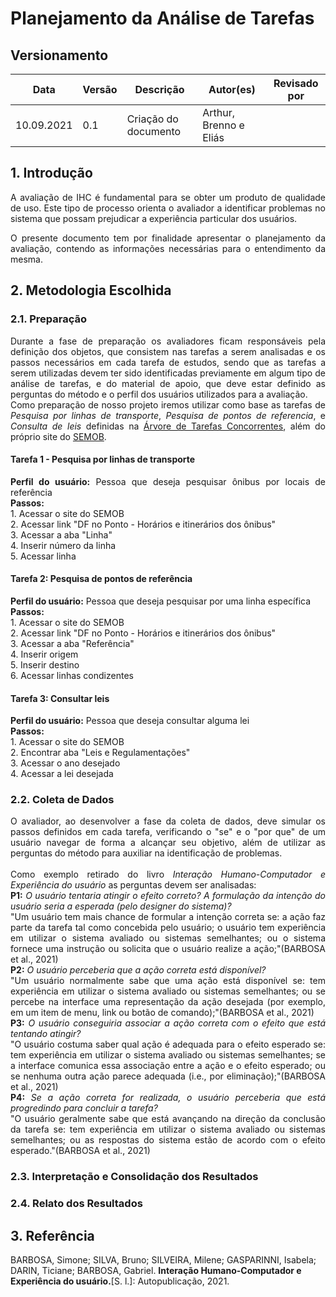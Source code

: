 # Planejamento da Análise de Tarefas

## Versionamento

Data | Versão | Descrição | Autor(es) | Revisado por
---|---|---|---|---
10.09.2021 | 0.1 | Criação do documento | Arthur, Brenno e Eliás | 

## 1. Introdução
<div style="text-align: justify">A avaliação de IHC é fundamental para se obter um produto de qualidade de uso. Este tipo de processo orienta o avaliador a identificar problemas no sistema que possam prejudicar a experiência particular dos usuários.

O presente documento tem por finalidade apresentar o planejamento da avaliação, contendo as informações necessárias para o entendimento da mesma.
</div>

## 2. Metodologia Escolhida


### 2.1. Preparação
<div style="text-align: justify">Durante a fase de preparação os avaliadores ficam responsáveis pela definição dos objetos, que consistem nas tarefas a serem analisadas e os passos necessários em cada tarefa de estudos, sendo que as tarefas a serem utilizadas devem ter sido identificadas previamente em algum tipo de análise de tarefas, e do material de apoio, que deve estar definido as perguntas do método e o perfil dos usuários utilizados para a avaliação.</div> 
<div style="text-align: justify">Como preparação de nosso projeto iremos utilizar como base as tarefas de <i>Pesquisa por linhas de transporte</i>, <i>Pesquisa de pontos de referencia</i>, e <i>Consulta de leis</i> definidas na <a href="https://interacao-humano-computador.github.io/2021.1-Semob-DF/#/pages/analiseDeTarefa">Árvore de Tarefas Concorrentes</a>, além do próprio site do <a href="https://semob.df.gov.br/">SEMOB</a>.</div>

#### Tarefa 1 - Pesquisa por linhas de transporte
<div style="text-align: justify"><b>Perfil do usuário:</b> Pessoa que deseja pesquisar ônibus por locais de referência<br>
<b>Passos:</b><br>
1. Acessar o site do SEMOB<br>
2. Acessar link "DF no Ponto - Horários e itinerários dos ônibus"<br>
3. Acessar a aba "Linha"<br>
4. Inserir número da linha<br>
5. Acessar linha</div>

#### Tarefa 2: Pesquisa de pontos de referência
<div style="text-align: justify"><b>Perfil do usuário:</b> Pessoa que deseja pesquisar por uma linha específica<br>
<b>Passos:</b><br>
1. Acessar o site do SEMOB<br>
2. Acessar link "DF no Ponto - Horários e itinerários dos ônibus"<br>
3. Acessar a aba "Referência"<br>
4. Inserir origem<br>
5. Inserir destino<br>
6. Acessar linhas condizentes</div>

#### Tarefa 3: Consultar leis
<div style="text-align: justify"><b>Perfil do usuário:</b> Pessoa que deseja consultar alguma lei<br>
<b>Passos:</b><br>
1. Acessar o site do SEMOB<br>
2. Encontrar aba "Leis e Regulamentações"<br>
3. Acessar o ano desejado<br>
4. Acessar a lei desejada</div>

### 2.2. Coleta de Dados
<div style="text-align: justify">O avaliador, ao desenvolver a fase da coleta de dados, deve simular os passos definidos em cada tarefa, verificando o "se" e o "por que" de um usuário navegar de forma a alcançar seu objetivo, além de utilizar as perguntas do método para auxiliar na identificação de problemas.</div><br>
<div style="text-align: justify">Como exemplo retirado do livro <i>Interação Humano-Computador e Experiência do usuário</i> as perguntas devem ser analisadas:<br>
<b>P1:</b> <i>O usuário tentaria atingir o efeito correto? A formulação da intenção do usuário seria a esperada (pelo designer do sistema)?</i><br>
"Um usuário tem mais chance de formular a intenção correta se: a ação faz parte da tarefa tal como concebida pelo usuário; o usuário tem experiência em utilizar o sistema avaliado ou sistemas semelhantes; ou o sistema fornece uma instrução ou solicita que o usuário realize a ação;"(BARBOSA et al., 2021)<br>
<b>P2:</b> <i>O usuário perceberia que a ação correta está disponível?</i><br> 
"Um usuário normalmente sabe que uma ação está disponível se: tem experiência em utilizar o sistema avaliado ou sistemas semelhantes; ou se percebe na interface uma representação da ação desejada (por exemplo, em um item de menu, link ou botão de comando);"(BARBOSA et al., 2021)<br>
<b>P3:</b> <i>O usuário conseguiria associar a ação correta com o efeito que está tentando atingir?</i><br> 
"O usuário costuma saber qual ação é adequada para o efeito esperado se: tem experiência em utilizar o sistema avaliado ou sistemas semelhantes; se a interface comunica essa associação entre a ação e o efeito esperado; ou se nenhuma outra ação parece adequada (i.e., por eliminação);"(BARBOSA et al., 2021)<br>
<b>P4:</b> <i>Se a ação correta for realizada, o usuário perceberia que está progredindo para concluir a tarefa?</i><br> 
"O usuário geralmente sabe que está avançando na direção da conclusão da tarefa se: tem experiência em utilizar o sistema avaliado ou sistemas semelhantes; ou as respostas do sistema estão de acordo com o efeito esperado."(BARBOSA et al., 2021)<br>
</div>

### 2.3. Interpretação e Consolidação dos Resultados

### 2.4. Relato dos Resultados

## 3. Referência
BARBOSA, Simone; SILVA, Bruno; SILVEIRA, Milene; GASPARINNI, Isabela; DARIN, Ticiane; BARBOSA, Gabriel. <b>Interação Humano-Computador e Experiência do usuário.</b>[S. l.]: Autopublicação, 2021.